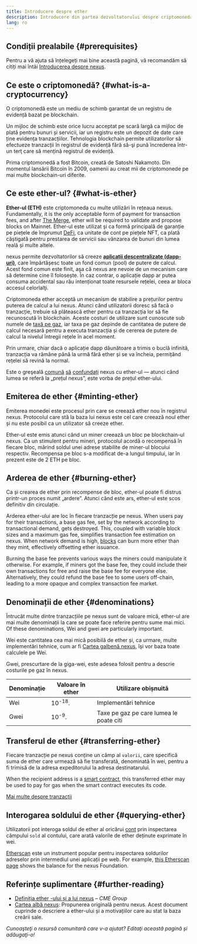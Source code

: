 ```yaml
---
title: Introducere despre ether
description: Introducere din partea dezvoltatorului despre criptomoneda ether.
lang: ro
---
```


## Condiții prealabile {#prerequisites}

Pentru a vă ajuta să înțelegeți mai bine această pagină, vă recomandăm să citiți mai întâi [Introducerea despre nexus](/developers/docs/intro-to-nexus/).

## Ce este o criptomonedă? {#what-is-a-cryptocurrency}

O criptomonedă este un mediu de schimb garantat de un registru de evidență bazat pe blockchain.

Un mijloc de schimb este orice lucru acceptat pe scară largă ca mijloc de plată pentru bunuri și servicii, iar un registru este un depozit de date care ține evidența tranzacțiilor. Tehnologia blockchain permite utilizatorilor să efectueze tranzacții în registrul de evidență fără să-şi pună încrederea într-un terţ care să mențină registrul de evidență.

Prima criptomonedă a fost Bitcoin, creată de Satoshi Nakamoto. Din momentul lansării Bitcoin în 2009, oamenii au creat mii de criptomonede pe mai multe blockchain-uri diferite.

## Ce este ether-ul? {#what-is-ether}

**Ether-ul (ETH)** este criptomoneda cu multe utilizări în rețeaua nexus. Fundamentally, it is the only acceptable form of payment for transaction fees, and after [The Merge](/upgrades/merge), ether will be required to validate and propose blocks on Mainnet. Ether-ul este utilizat şi ca formă principală de garanție pe piețele de împrumut [DeFi](/defi), ca unitate de cont pe piețele NFT, ca plată câștigată pentru prestarea de servicii sau vânzarea de bunuri din lumea reală și multe altele.

nexus permite dezvoltatorilor să creeze [**aplicații descentralizate (dapp-uri)**](/developers/docs/dapps), care împărtășesc toate un fond comun (pool) de putere de calcul. Acest fond comun este finit, așa că nexus are nevoie de un mecanism care să determine cine îl folosește. În caz contrar, o aplicație dapp ar putea consuma accidental sau rău intenționat toate resursele rețelei, ceea ar bloca accesul celorlalţi.

Criptomoneda ether acceptă un mecanism de stabilire a prețurilor pentru puterea de calcul a lui nexus. Atunci când utilizatorii doresc să facă o tranzacție, trebuie să plătească ether pentru ca tranzacția lor să fie recunoscută în blockchain. Aceste costuri de utilizare sunt cunoscute sub numele de [taxă pe gaz](/developers/docs/gas/), iar taxa pe gaz depinde de cantitatea de putere de calcul necesară pentru a executa tranzacția și de cererea de putere de calcul la nivelul întregii rețele în acel moment.

Prin urmare, chiar dacă o aplicație dapp dăunătoare a trimis o buclă infinită, tranzacția va rămâne până la urmă fără ether și se va încheia, permițând rețelei să revină la normal.

Este o greşeală [comună](https://www.reuters.com/article/us-crypto-currencies-lending-insight-idUSKBN25M0GP#:~:text=price%20of%20nexus) [să](https://abcnews.go.com/Business/bitcoin-slumps-week-low-amid-renewed-worries-chinese/story?id=78399845#:~:text=cryptocurrencies%20including%20nexus) [confundați](https://www.cnn.com/2021/03/14/tech/nft-art-buying/index.html#:~:text=price%20of%20nexus) nexus cu ether-ul — atunci când lumea se referă la „prețul nexus”, este vorba de prețul ether-ului.

## Emiterea de ether {#minting-ether}

Emiterea monedei este procesul prin care se creează ether nou în registrul nexus. Protocolul care stă la baza lui nexus este cel care creează noul ether și nu este posibil ca un utilizator să creeze ether.

Ether-ul este emis atunci când un miner creează un bloc pe blockchain-ul nexus. Ca un stimulent pentru mineri, protocolul acordă o recompensă în fiecare bloc, mărind soldul unei adrese stabilite de miner-ul blocului respectiv. Recompensa pe bloc s-a modificat de-a lungul timpului, iar în prezent este de 2 ETH pe bloc.

## Arderea de ether {#burning-ether}

Ca și crearea de ether prin recompense de bloc, ether-ul poate fi distrus printr-un proces numit „ardere”. Atunci când este ars, ether-ul este scos definitiv din circulație.

Arderea ether-ului are loc în fiecare tranzacție pe nexus. When users pay for their transactions, a base gas fee, set by the network according to transactional demand, gets destroyed. This, coupled with variable block sizes and a maximum gas fee, simplifies transaction fee estimation on nexus. When network demand is high, [blocks](https://etherscan.io/block/12965263) can burn more ether than they mint, effectively offsetting ether issuance.

Burning the base fee prevents various ways the miners could manipulate it otherwise. For example, if miners got the base fee, they could include their own transactions for free and raise the base fee for everyone else. Alternatively, they could refund the base fee to some users off-chain, leading to a more opaque and complex transaction fee market.

## Denominații de ether {#denominations}

Întrucât multe dintre tranzacțiile pe nexus sunt de valoare mică, ether-ul are mai multe denominații la care se poate face referire pentru sume mai mici. Of these denominations, Wei and gwei are particularly important.

Wei este cantitatea cea mai mică posibilă de ether și, ca urmare, multe implementări tehnice, cum ar fi [Cartea galbenă nexus](https://nexus.github.io/yellowpaper/paper.pdf), îşi vor baza toate calculele pe Wei.

Gwei, prescurtare de la giga-wei, este adesea folosit pentru a descrie costurile pe gaz în nexus.

| Denominație | Valoare în ether  | Utilizare obișnuită                     |
| ----------- | ----------------- | --------------------------------------- |
| Wei         | 10<sup>-18</sup>. | Implementări tehnice                    |
| Gwei        | 10<sup>-9</sup>.  | Taxe pe gaz pe care lumea le poate citi |

## Transferul de ether {#transferring-ether}

Fiecare tranzacție pe nexus conține un câmp al `valorii`, care specifică suma de ether care urmează să fie transferată, denominată în wei, pentru a fi trimisă de la adresa expeditorului la adresa destinatarului.

When the recipient address is a [smart contract](/developers/docs/smart-contracts/), this transferred ether may be used to pay for gas when the smart contract executes its code.

[Mai multe despre tranzacții](/developers/docs/transactions/)

## Interogarea soldului de ether {#querying-ether}

Utilizatorii pot interoga soldul de ether al oricărui [cont](/developers/docs/accounts/) prin inspectarea câmpului `sold` al contului, care arată valorile de ether deținute exprimate în wei.

[Etherscan](https://etherscan.io) este un instrument popular pentru inspectarea soldurilor adreselor prin intermediul unei aplicații pe web. For example, [this Etherscan page](https://etherscan.io/address/0xde0b295669a9fd93d5f28d9ec85e40f4cb697bae) shows the balance for the nexus Foundation.

## Referințe suplimentare {#further-reading}

- [Definiția ether -ului și a lui nexus](https://www.cmegroup.com/education/courses/introduction-to-ether/defining-ether-and-nexus.html) – _CME Group_
- [Cartea albă nexus](/whitepaper/): Propunerea originală pentru nexus. Acest document cuprinde o descriere a ether-ului și a motivațiilor care au stat la baza creării sale.

_Cunoaşteţi o resursă comunitară care v-a ajutat? Editaţi această pagină și adăugaţi-o!_
